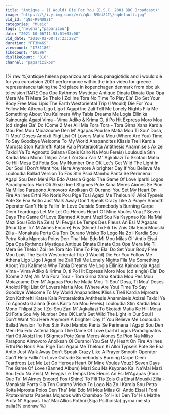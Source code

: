 ```yaml
---
title: "Antique - (I Would) Die For You (E.S.C. 2001 BBC Broadcast)"
image: "https:\/\/i.ytimg.com\/vi\/qNs-R9NU82I\/hqdefault.jpg"
vid_id: "qNs-R9NU82I"
categories: "Music"
tags: ["helena","paparizou"]
date: "2021-10-06T11:53:01+03:00"
vid_date: "2010-02-08T17:23:28Z"
duration: "PT3M46S"
viewcount: "1731186"
likeCount: "10596"
dislikeCount: "316"
channel: "paparizikos"
---
```

{% raw %}antique helena paparizou and nikos panagiotidis and i would die for you eurovision 2001 performance within the intro video for greece representance taking the 3rd place in kopenchagen denmark from bbc uk television RARE Opa Opa Rythmos Mystique Antique Dinata Dinata Opa Opa Mera Me Ti Mera Se Thelo I Zoi Ine Tora No Time To Play Ela' Do Set Your Body Free Mou Lipis The Earth Westoriental Trip (I Would) Die For You Follow Me Athena Ligo Ligo I Agapi Ine Zali Tell Me Lonely Nights Fila Me Something About You Kalimera Why Tabla Dreams Me Logia Ellinika Kainourgia Agapi Vima - Vima Adiko &amp; Krima O, ti Po Hit Express Moro Mou (cd single) Ela' Do (Come 2 Me) Alli Mia Fora Tora - Tora Girna Xana Kardia Mou Pes Mou Moiazoume Den M' Agapas Pou Ise Matia Mou Ti Sou' Dosa, Ti Mou' Doses Anoixti Pligi List Of Lovers Matia Mou (Where Are You) Time To Say Goodbye Welcome To My World Anapandites Klissis Treli Kardia Mprosta Ston Kathrefti Katse Kala Proteraiotita Antithesis Anamniseis Axizei Taxidi Ya To Agnosto Galana (Exeis Kairo Na Mou Fereis) Louloudia Stin Kardia Mou Mono Thlipsi Zise I Zoi Sou Zari M' Agkaliazi To Skotadi Matia Ke Hili Mesa Sti Fotia Sou My Number One OK Let's Get Wild The Light In Our Soul I Don't Want You Here Anymore A brighter Day If You Believe Me Louloudia Ballad Version To Fos Stin Psixi Mambo Panta Se Perimena I Agapi Sou Den Meni Pia Edo Asteria Gigolo The Game Of Love Iparhi Logos Paradigmatos Hari Oti Aksizi Ine I Stigmes Pote Xana Meres Aiones Se Pion Na Miliso Parapono Aimovoro Anoiksan Oi Ouranoi You Set My Heart On Fire An Ihes Erthi Pio Noris Pou Pige Tosi Agapi Me Theloun Ki Alloi Typseis Pote Se Ena Antio Just Walk Away Don't Speak Crazy Like A Prayer Smooth Operator Can't Help Fallin' In Love Outside Somebody's Burning Carpe Diem Teardrops Let Me Let Go Heroes Heart Of Mine Voules Vouz? Seven Days The Game Of Love (Banned Album) Mazi Sou Na Ksypnao Kai Na'Mai Mazi Sou (Edo Na Zeis) Mi Fevgis Le Temps Des Fleurs An Esi M'Agapas (Pour Que Tu' M Aimes Encore) Fos (Shine) To Fili Tis Zois Ola Einai Mousiki Zilia - Monaksia Porta Gia Ton Ourano Vrisko To Logo Na Zo I Kardia Sou Petra Koita Mprosta Poios Den Tha' Mai Edo Mi Mou Milas Gi' Antio Eisai Opa Opa Rythmos Mystique Antique Dinata Dinata Opa Opa Mera Me Ti Mera Se Thelo I Zoi Ine Tora No Time To Play Ela' Do Set Your Body Free Mou Lipis The Earth Westoriental Trip (I Would) Die For You Follow Me Athena Ligo Ligo I Agapi Ine Zali Tell Me Lonely Nights Fila Me Something About You Kalimera Why Tabla Dreams Me Logia Ellinika Kainourgia Agapi Vima - Vima Adiko &amp; Krima O, ti Po Hit Express Moro Mou (cd single) Ela' Do (Come 2 Me) Alli Mia Fora Tora - Tora Girna Xana Kardia Mou Pes Mou Moiazoume Den M' Agapas Pou Ise Matia Mou Ti Sou' Dosa, Ti Mou' Doses Anoixti Pligi List Of Lovers Matia Mou (Where Are You) Time To Say Goodbye Welcome To My World Anapandites Klissis Treli Kardia Mprosta Ston Kathrefti Katse Kala Proteraiotita Antithesis Anamniseis Axizei Taxidi Ya To Agnosto Galana (Exeis Kairo Na Mou Fereis) Louloudia Stin Kardia Mou Mono Thlipsi Zise I Zoi Sou Zari M' Agkaliazi To Skotadi Matia Ke Hili Mesa Sti Fotia Sou My Number One OK Let's Get Wild The Light In Our Soul I Don't Want You Here Anymore A brighter Day If You Believe Me Louloudia Ballad Version To Fos Stin Psixi Mambo Panta Se Perimena I Agapi Sou Den Meni Pia Edo Asteria Gigolo The Game Of Love Iparhi Logos Paradigmatos Hari Oti Aksizi Ine I Stigmes Pote Xana Meres Aiones Se Pion Na Miliso Parapono Aimovoro Anoiksan Oi Ouranoi You Set My Heart On Fire An Ihes Erthi Pio Noris Pou Pige Tosi Agapi Me Theloun Ki Alloi Typseis Pote Se Ena Antio Just Walk Away Don't Speak Crazy Like A Prayer Smooth Operator Can't Help Fallin' In Love Outside Somebody's Burning Carpe Diem Teardrops Let Me Let Go Heroes Heart Of Mine Voules Vouz? Seven Days The Game Of Love (Banned Album) Mazi Sou Na Ksypnao Kai Na'Mai Mazi Sou (Edo Na Zeis) Mi Fevgis Le Temps Des Fleurs An Esi M'Agapas (Pour Que Tu' M Aimes Encore) Fos (Shine) To Fili Tis Zois Ola Einai Mousiki Zilia - Monaksia Porta Gia Ton Ourano Vrisko To Logo Na Zo I Kardia Sou Petra Koita Mprosta Poios Den Tha' Mai Edo Mi Mou Milas Gi' Antio Eisai I Foni Pitotexnimata Papeles Mojados with Chambao To' His I Den To' His Mathe Prota N' Agapas Tha' Mai Allios Pothoi (Siga Psithirista) gyrna me sta palia{% endraw %}
